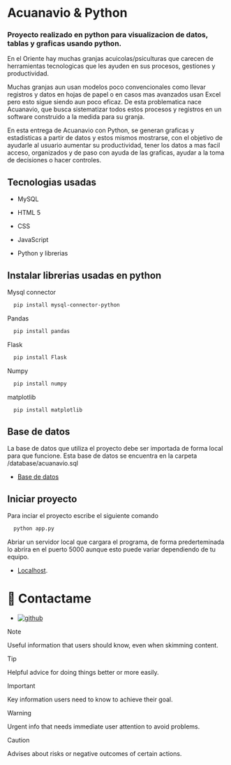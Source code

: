 
# Acuanavio & Python

### Proyecto realizado en python para visualizacion de datos, tablas y graficas usando python.

En el Oriente hay muchas granjas acuicolas/psiculturas que carecen de herramientas tecnologicas que les ayuden en sus procesos, gestiones y productividad.

Muchas granjas aun usan modelos poco convencionales como llevar registros y datos en hojas de papel o en casos mas avanzados usan Excel pero esto sigue siendo aun poco eficaz. De esta problematica nace Acuanavio, que busca sistematizar todos estos procesos y registros en un software construido a la medida para su granja.

En esta entrega de Acuanavio con Python, se generan graficas y estadisticas a partir de datos y estos mismos mostrarse, con el objetivo de ayudarle al usuario aumentar su productividad, tener los datos a mas facil acceso, organizados y de paso con ayuda de las graficas, ayudar a la toma de decisiones o hacer controles.





## Tecnologias usadas

- MySQL

- HTML 5

- CSS

- JavaScript

- Python y librerias


## Instalar librerias usadas en python
 
Mysql connector

```bash
  pip install mysql-connector-python
```

Pandas

```bash
  pip install pandas
```

Flask

```bash
  pip install Flask
```

Numpy

```bash
  pip install numpy
```
matplotlib

```bash
  pip install matplotlib
```

## Base de datos

La base de datos que utiliza el proyecto debe ser importada de forma local para que funcione. 
Esta base de datos se encuentra en la carpeta /database/acuanavio.sql

- [Base de datos](database/acuanavio.sql)


## Iniciar proyecto

Para inciar el proyecto escribe el siguiente comando 

```bash
  python app.py
```
Abriar un servidor local que cargara el programa,
de forma prederteminada lo abrira en el puerto 5000 aunque esto puede variar dependiendo de tu equipo.

- [Localhost](http://localhost:5000/).


# 🧸 Contactame
- [![github](https://img.shields.io/badge/my_portfolio-000?style=for-the-badge&logo=ko-fi&logoColor=white)](https://github.com/Jacoblm49)



> [!NOTE]
> Useful information that users should know, even when skimming content.

> [!TIP]
> Helpful advice for doing things better or more easily.

> [!IMPORTANT]
> Key information users need to know to achieve their goal.

> [!WARNING]
> Urgent info that needs immediate user attention to avoid problems.

> [!CAUTION]
> Advises about risks or negative outcomes of certain actions.


